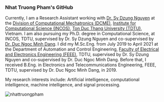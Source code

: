 ### Nhat Truong Pham's GitHub
Currently, I am a Research Assistant working with [Dr. Sy Dzung Nguyen](https://incos.tdtu.edu.vn/en/staff/dr-nguyen-sy-dung-nguyen-sy-dzung) at the [Division of Computational Mechatronics (DCME)](https://incos.tdtu.edu.vn/en/division-of-computational-mechatronics-dcme), [Institute for Computational Science (INCOS)](https://incos.tdtu.edu.vn/en), [Ton Duc Thang University (TDTU)](https://www.tdtu.edu.vn/en), Vietnam. I am also pursuing my Ph.D. degree in Computational Science, at INCOS, TDTU, supervised by Dr. Sy Dzung Nguyen and co-supervised by [Dr. Duc Ngoc Minh Dang](https://feee.tdtu.edu.vn/en/people/dr-dang-ngoc-minh-duc). I did my M.Sc.Eng. from July 2019 to April 2021 at the Department of Automation and Control Engineering, [Faculty of Electrical and Electronics Engineering (FEEE)](https://feee.tdtu.edu.vn/en), TDTU, supervised by Dr. Sy Dzung Nguyen and co-supervised by Dr. Duc Ngoc Minh Dang. Before that, I received B.Eng. in Electronics and Telecommunications Engineering, FEEE, TDTU, supervised by Dr. Duc Ngoc Minh Dang, in 2019.

My research interests include: Artificial intelligence, computational intelligence, machine intelligence, and signal processing.

<!--
**nhattruongpham/nhattruongpham** is a ✨ _special_ ✨ repository because its `README.md` (this file) appears on your GitHub profile.

Here are some ideas to get you started:

- 🔭 I’m currently working on ...
- 🌱 I’m currently learning ...
- 👯 I’m looking to collaborate on ...
- 🤔 I’m looking for help with ...
- 💬 Ask me about ...
- 📫 How to reach me: ...
- 😄 Pronouns: ...
- ⚡ Fun fact: ...
-->

<p><img align="center" src="https://github-readme-stats.vercel.app/api/top-langs/?username=nhattruongpham&layout=compact&hide=html" alt="nhattruongpham" /></p>
<p>&nbsp;<img align="center" src="https://github-readme-stats.vercel.app/api?username=nhattruongpham&show_icons=true&theme=radical" alt="" /></p>
